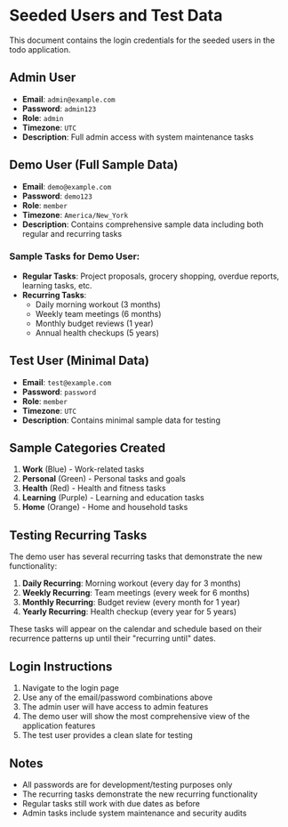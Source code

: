 # Seeded Users and Test Data

This document contains the login credentials for the seeded users in the todo application.

## Admin User

-   **Email**: `admin@example.com`
-   **Password**: `admin123`
-   **Role**: `admin`
-   **Timezone**: `UTC`
-   **Description**: Full admin access with system maintenance tasks

## Demo User (Full Sample Data)

-   **Email**: `demo@example.com`
-   **Password**: `demo123`
-   **Role**: `member`
-   **Timezone**: `America/New_York`
-   **Description**: Contains comprehensive sample data including both regular and recurring tasks

### Sample Tasks for Demo User:

-   **Regular Tasks**: Project proposals, grocery shopping, overdue reports, learning tasks, etc.
-   **Recurring Tasks**:
    -   Daily morning workout (3 months)
    -   Weekly team meetings (6 months)
    -   Monthly budget reviews (1 year)
    -   Annual health checkups (5 years)

## Test User (Minimal Data)

-   **Email**: `test@example.com`
-   **Password**: `password`
-   **Role**: `member`
-   **Timezone**: `UTC`
-   **Description**: Contains minimal sample data for testing

## Sample Categories Created

1. **Work** (Blue) - Work-related tasks
2. **Personal** (Green) - Personal tasks and goals
3. **Health** (Red) - Health and fitness tasks
4. **Learning** (Purple) - Learning and education tasks
5. **Home** (Orange) - Home and household tasks

## Testing Recurring Tasks

The demo user has several recurring tasks that demonstrate the new functionality:

1. **Daily Recurring**: Morning workout (every day for 3 months)
2. **Weekly Recurring**: Team meetings (every week for 6 months)
3. **Monthly Recurring**: Budget review (every month for 1 year)
4. **Yearly Recurring**: Health checkup (every year for 5 years)

These tasks will appear on the calendar and schedule based on their recurrence patterns up until their "recurring until" dates.

## Login Instructions

1. Navigate to the login page
2. Use any of the email/password combinations above
3. The admin user will have access to admin features
4. The demo user will show the most comprehensive view of the application features
5. The test user provides a clean slate for testing

## Notes

-   All passwords are for development/testing purposes only
-   The recurring tasks demonstrate the new recurring functionality
-   Regular tasks still work with due dates as before
-   Admin tasks include system maintenance and security audits
